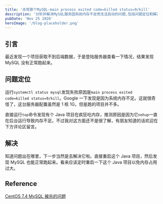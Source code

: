 ```yaml
---
title: '杀死那个MySQL-main process exited code=killed status=9/kill'
description: '分析并解决MySQL服务因系统内存不足而无法启动的问题,包括问题定位和解决方案。'
pubDate: 'Nov 25 2020'
heroImage: '/blog-placeholder.png'
---
```


## 引言

最近发现一个项目获取不到后端数据，于是登陆服务器查看一下情况，结果发现 MySQL 没有正常跑起来。

## 问题定位

运行`systemctl status mysql`发现失败原因是`main process exited code=killed status=9/kill`。Google 一下发现是因为系统内存不足。这就很奇怪了，这台服务器配置虽然是 1 核 1G，但是跑的项目并不多。

直接运行`top`命令发现有个 Java 项目在疯狂吃内存，推测原因是因为它`nohup`一直在后台运行导致内存不足。不过我对这方面还不是很了解，有朋友知道的话欢迎在下方评论区留言。

## 解决

知道问题出在哪里，下一步当然是去解决它啦。直接重启这个 Java 项目，然后发现 MySQL 也能正常跑起来。看来应该定时重启一下这个 Java 项目以免内存占用过大。

## Reference

[CentOS 7.4 MySQL 被杀的问题](https://www.tangyuecan.com/2018/12/08/centos-7-4-mysql%E8%A2%AB%E6%9D%80%E7%9A%84%E9%97%AE%E9%A2%98/)
